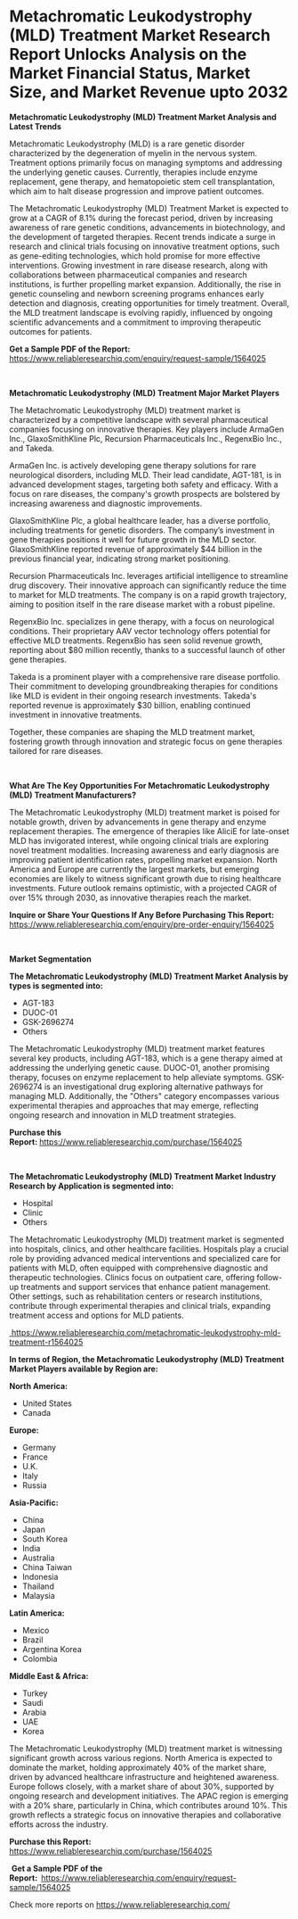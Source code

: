 <p><h1>Metachromatic Leukodystrophy (MLD) Treatment Market Research Report Unlocks Analysis on the Market Financial Status, Market Size, and Market Revenue upto 2032</h1></p><p><strong>Metachromatic Leukodystrophy (MLD) Treatment Market Analysis and Latest Trends</strong></p>
<p><p>Metachromatic Leukodystrophy (MLD) is a rare genetic disorder characterized by the degeneration of myelin in the nervous system. Treatment options primarily focus on managing symptoms and addressing the underlying genetic causes. Currently, therapies include enzyme replacement, gene therapy, and hematopoietic stem cell transplantation, which aim to halt disease progression and improve patient outcomes. </p><p>The Metachromatic Leukodystrophy (MLD) Treatment Market is expected to grow at a CAGR of 8.1% during the forecast period, driven by increasing awareness of rare genetic conditions, advancements in biotechnology, and the development of targeted therapies. Recent trends indicate a surge in research and clinical trials focusing on innovative treatment options, such as gene-editing technologies, which hold promise for more effective interventions. Growing investment in rare disease research, along with collaborations between pharmaceutical companies and research institutions, is further propelling market expansion. Additionally, the rise in genetic counseling and newborn screening programs enhances early detection and diagnosis, creating opportunities for timely treatment. Overall, the MLD treatment landscape is evolving rapidly, influenced by ongoing scientific advancements and a commitment to improving therapeutic outcomes for patients.</p></p>
<p><strong>Get a Sample PDF of the Report:&nbsp;</strong> <a href="https://www.reliableresearchiq.com/enquiry/request-sample/1564025?utm_campaign=2761&utm_medium=2&utm_source=Github&utm_content=ia&utm_term=09032025&utm_id=metachromatic-leukodystrophy-mld-treatment">https://www.reliableresearchiq.com/enquiry/request-sample/1564025</a></p>
<p>&nbsp;</p>
<p><strong>Metachromatic Leukodystrophy (MLD) Treatment Major Market Players</strong></p>
<p><p>The Metachromatic Leukodystrophy (MLD) treatment market is characterized by a competitive landscape with several pharmaceutical companies focusing on innovative therapies. Key players include ArmaGen Inc., GlaxoSmithKline Plc, Recursion Pharmaceuticals Inc., RegenxBio Inc., and Takeda.</p><p>ArmaGen Inc. is actively developing gene therapy solutions for rare neurological disorders, including MLD. Their lead candidate, AGT-181, is in advanced development stages, targeting both safety and efficacy. With a focus on rare diseases, the company's growth prospects are bolstered by increasing awareness and diagnostic improvements.</p><p>GlaxoSmithKline Plc, a global healthcare leader, has a diverse portfolio, including treatments for genetic disorders. The company’s investment in gene therapies positions it well for future growth in the MLD sector. GlaxoSmithKline reported revenue of approximately $44 billion in the previous financial year, indicating strong market positioning.</p><p>Recursion Pharmaceuticals Inc. leverages artificial intelligence to streamline drug discovery. Their innovative approach can significantly reduce the time to market for MLD treatments. The company is on a rapid growth trajectory, aiming to position itself in the rare disease market with a robust pipeline.</p><p>RegenxBio Inc. specializes in gene therapy, with a focus on neurological conditions. Their proprietary AAV vector technology offers potential for effective MLD treatments. RegenxBio has seen solid revenue growth, reporting about $80 million recently, thanks to a successful launch of other gene therapies.</p><p>Takeda is a prominent player with a comprehensive rare disease portfolio. Their commitment to developing groundbreaking therapies for conditions like MLD is evident in their ongoing research investments. Takeda's reported revenue is approximately $30 billion, enabling continued investment in innovative treatments.</p><p>Together, these companies are shaping the MLD treatment market, fostering growth through innovation and strategic focus on gene therapies tailored for rare diseases.</p></p>
<p>&nbsp;</p>
<p><strong>What Are The Key Opportunities For Metachromatic Leukodystrophy (MLD) Treatment Manufacturers?</strong></p>
<p><p>The Metachromatic Leukodystrophy (MLD) treatment market is poised for notable growth, driven by advancements in gene therapy and enzyme replacement therapies. The emergence of therapies like AliciE for late-onset MLD has invigorated interest, while ongoing clinical trials are exploring novel treatment modalities. Increasing awareness and early diagnosis are improving patient identification rates, propelling market expansion. North America and Europe are currently the largest markets, but emerging economies are likely to witness significant growth due to rising healthcare investments. Future outlook remains optimistic, with a projected CAGR of over 15% through 2030, as innovative therapies reach the market.</p></p>
<p><strong>Inquire or Share Your Questions If Any Before Purchasing This Report:</strong> <a href="https://www.reliableresearchiq.com/enquiry/pre-order-enquiry/1564025?utm_campaign=2761&utm_medium=2&utm_source=Github&utm_content=ia&utm_term=09032025&utm_id=metachromatic-leukodystrophy-mld-treatment">https://www.reliableresearchiq.com/enquiry/pre-order-enquiry/1564025</a></p>
<p>&nbsp;</p>
<p><strong>Market Segmentation</strong></p>
<p><strong>The Metachromatic Leukodystrophy (MLD) Treatment Market Analysis by types is segmented into:</strong></p>
<p><ul><li>AGT-183</li><li>DUOC-01</li><li>GSK-2696274</li><li>Others</li></ul></p>
<p><p>The Metachromatic Leukodystrophy (MLD) treatment market features several key products, including AGT-183, which is a gene therapy aimed at addressing the underlying genetic cause. DUOC-01, another promising therapy, focuses on enzyme replacement to help alleviate symptoms. GSK-2696274 is an investigational drug exploring alternative pathways for managing MLD. Additionally, the "Others" category encompasses various experimental therapies and approaches that may emerge, reflecting ongoing research and innovation in MLD treatment strategies.</p></p>
<p><strong>Purchase this Report:&nbsp;</strong><a href="https://www.reliableresearchiq.com/purchase/1564025?utm_campaign=2761&utm_medium=2&utm_source=Github&utm_content=ia&utm_term=09032025&utm_id=metachromatic-leukodystrophy-mld-treatment">https://www.reliableresearchiq.com/purchase/1564025</a></p>
<p>&nbsp;</p>
<p><strong>The Metachromatic Leukodystrophy (MLD) Treatment Market Industry Research by Application is segmented into:</strong></p>
<p><ul><li>Hospital</li><li>Clinic</li><li>Others</li></ul></p>
<p><p>The Metachromatic Leukodystrophy (MLD) treatment market is segmented into hospitals, clinics, and other healthcare facilities. Hospitals play a crucial role by providing advanced medical interventions and specialized care for patients with MLD, often equipped with comprehensive diagnostic and therapeutic technologies. Clinics focus on outpatient care, offering follow-up treatments and support services that enhance patient management. Other settings, such as rehabilitation centers or research institutions, contribute through experimental therapies and clinical trials, expanding treatment access and options for MLD patients.</p></p>
<p><a href="https://www.reliableresearchiq.com/metachromatic-leukodystrophy-mld-treatment-r1564025?utm_campaign=2761&utm_medium=2&utm_source=Github&utm_content=ia&utm_term=09032025&utm_id=metachromatic-leukodystrophy-mld-treatment">&nbsp;https://www.reliableresearchiq.com/metachromatic-leukodystrophy-mld-treatment-r1564025</a></p>
<p><strong>In terms of Region, the Metachromatic Leukodystrophy (MLD) Treatment Market Players available by Region are:</strong></p>
<p>
    <p> <strong> North America: </strong>
        <ul>
            <li>United States</li>
            <li>Canada</li>
        </ul>
        </p> 
    <p> <strong> Europe: </strong>
        <ul>
            <li>Germany</li>
            <li>France</li>
            <li>U.K.</li>
            <li>Italy</li>
            <li>Russia</li>
        </ul>
        </p> 
    <p> <strong> Asia-Pacific: </strong>
        <ul>
            <li>China</li>
            <li>Japan</li>
            <li>South Korea</li>
            <li>India</li>
            <li>Australia</li>
            <li>China Taiwan</li>
            <li>Indonesia</li>
            <li>Thailand</li>
            <li>Malaysia</li>
        </ul>
        </p> 
    <p> <strong> Latin America: </strong>
        <ul>
            <li>Mexico</li>
            <li>Brazil</li>
            <li>Argentina Korea</li>
            <li>Colombia</li>
        </ul>
        </p> 
    <p> <strong> Middle East & Africa: </strong>
        <ul>
            <li>Turkey</li>
            <li>Saudi</li>
            <li>Arabia</li>
            <li>UAE</li>
            <li>Korea</li>
        </ul>
    </p>
    </p>
<p><p>The Metachromatic Leukodystrophy (MLD) treatment market is witnessing significant growth across various regions. North America is expected to dominate the market, holding approximately 40% of the market share, driven by advanced healthcare infrastructure and heightened awareness. Europe follows closely, with a market share of about 30%, supported by ongoing research and development initiatives. The APAC region is emerging with a 20% share, particularly in China, which contributes around 10%. This growth reflects a strategic focus on innovative therapies and collaborative efforts across the industry.</p></p>
<p><strong>Purchase this Report: </strong><a href="https://www.reliableresearchiq.com/purchase/1564025?utm_campaign=2761&utm_medium=2&utm_source=Github&utm_content=ia&utm_term=09032025&utm_id=metachromatic-leukodystrophy-mld-treatment">https://www.reliableresearchiq.com/purchase/1564025</a></p>
<p>&nbsp;<strong>Get a Sample PDF of the Report:&nbsp;&nbsp;</strong><a href="https://www.reliableresearchiq.com/enquiry/request-sample/1564025?utm_campaign=2761&utm_medium=2&utm_source=Github&utm_content=ia&utm_term=09032025&utm_id=metachromatic-leukodystrophy-mld-treatment">https://www.reliableresearchiq.com/enquiry/request-sample/1564025</a></p>
<p><strong></strong></p>
<p>Check more reports on <a href="https://www.reliableresearchiq.com/?utm_campaign=2761&utm_medium=2&utm_source=Github&utm_content=ia&utm_term=09032025&utm_id=metachromatic-leukodystrophy-mld-treatment">https://www.reliableresearchiq.com/</a></p>